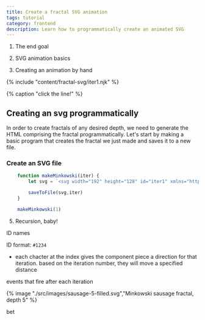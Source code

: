 ```yaml
---
title: Create a fractal SVG animation
tags: tutorial
category: frontend
description: Learn how to programmatically create an animated SVG
---
```


1. The end goal

1. SVG animation basics


1. Creating an animation by hand

{% include "content/fractal-svg/iter1.njk" %}

{% caption "click the line!" %}

## Creating an svg programmatically

In order to create fractals of any desired depth, we need to generate the HTML comprising the fractal programmatically. Let's start by making a basic program that creates the fractal we just made and saves it to a new file.

### Create an SVG file

```js
    function makeMinkowski(iter) {
        let svg = `<svg width="192" height="128" id="iter1" xmlns="http://www.w3.org/2000/svg" xmlns:xlink="http://www.w3.org/1999/xlink"></svg>`

        saveToFile(svg,iter)
    }

    makeMinkowski(1)
```

5. Recursion, baby!

ID names

ID format: `#1234`
- each chacter at the index gives the component piece a direction for that iteration. based on the iteration number, they will move a specified distance


events that fire after each iteration

{% image "./src/images/sausage-5-filled.svg","Minkowski sausage fractal, depth 5" %}

bet